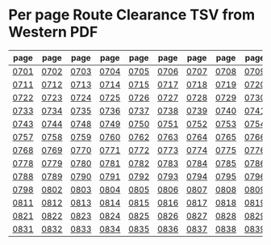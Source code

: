 # Per page Route Clearance TSV from Western PDF

|page|page|page|page|page|page|page|page|page|page|
|----|----|----|----|----|----|----|----|----|----|
|[0701](tsv/pg_0701.tsv)|[0702](tsv/pg_0702.tsv)|[0703](tsv/pg_0703.tsv)|[0704](tsv/pg_0704.tsv)|[0705](tsv/pg_0705.tsv)|[0706](tsv/pg_0706.tsv)|[0707](tsv/pg_0707.tsv)|[0708](tsv/pg_0708.tsv)|[0709](tsv/pg_0709.tsv)|[0710](tsv/pg_0710.tsv)|
|[0711](tsv/pg_0711.tsv)|[0712](tsv/pg_0712.tsv)|[0713](tsv/pg_0713.tsv)|[0714](tsv/pg_0714.tsv)|[0715](tsv/pg_0715.tsv)|[0717](tsv/pg_0717.tsv)|[0718](tsv/pg_0718.tsv)|[0719](tsv/pg_0719.tsv)|[0720](tsv/pg_0720.tsv)|[0721](tsv/pg_0721.tsv)|
|[0722](tsv/pg_0722.tsv)|[0723](tsv/pg_0723.tsv)|[0724](tsv/pg_0724.tsv)|[0725](tsv/pg_0725.tsv)|[0726](tsv/pg_0726.tsv)|[0727](tsv/pg_0727.tsv)|[0728](tsv/pg_0728.tsv)|[0729](tsv/pg_0729.tsv)|[0730](tsv/pg_0730.tsv)|[0731](tsv/pg_0731.tsv)|
|[0733](tsv/pg_0733.tsv)|[0734](tsv/pg_0734.tsv)|[0735](tsv/pg_0735.tsv)|[0736](tsv/pg_0736.tsv)|[0737](tsv/pg_0737.tsv)|[0738](tsv/pg_0738.tsv)|[0739](tsv/pg_0739.tsv)|[0740](tsv/pg_0740.tsv)|[0741](tsv/pg_0741.tsv)|[0742](tsv/pg_0742.tsv)|
|[0743](tsv/pg_0743.tsv)|[0744](tsv/pg_0744.tsv)|[0748](tsv/pg_0748.tsv)|[0749](tsv/pg_0749.tsv)|[0750](tsv/pg_0750.tsv)|[0751](tsv/pg_0751.tsv)|[0752](tsv/pg_0752.tsv)|[0753](tsv/pg_0753.tsv)|[0754](tsv/pg_0754.tsv)|[0755](tsv/pg_0755.tsv)|
|[0757](tsv/pg_0757.tsv)|[0758](tsv/pg_0758.tsv)|[0759](tsv/pg_0759.tsv)|[0760](tsv/pg_0760.tsv)|[0762](tsv/pg_0762.tsv)|[0763](tsv/pg_0763.tsv)|[0764](tsv/pg_0764.tsv)|[0765](tsv/pg_0765.tsv)|[0766](tsv/pg_0766.tsv)|[0767](tsv/pg_0767.tsv)|
|[0768](tsv/pg_0768.tsv)|[0769](tsv/pg_0769.tsv)|[0770](tsv/pg_0770.tsv)|[0771](tsv/pg_0771.tsv)|[0772](tsv/pg_0772.tsv)|[0773](tsv/pg_0773.tsv)|[0774](tsv/pg_0774.tsv)|[0775](tsv/pg_0775.tsv)|[0776](tsv/pg_0776.tsv)|[0777](tsv/pg_0777.tsv)|
|[0778](tsv/pg_0778.tsv)|[0779](tsv/pg_0779.tsv)|[0780](tsv/pg_0780.tsv)|[0781](tsv/pg_0781.tsv)|[0782](tsv/pg_0782.tsv)|[0783](tsv/pg_0783.tsv)|[0784](tsv/pg_0784.tsv)|[0785](tsv/pg_0785.tsv)|[0786](tsv/pg_0786.tsv)|[0787](tsv/pg_0787.tsv)|
|[0788](tsv/pg_0788.tsv)|[0789](tsv/pg_0789.tsv)|[0790](tsv/pg_0790.tsv)|[0791](tsv/pg_0791.tsv)|[0792](tsv/pg_0792.tsv)|[0793](tsv/pg_0793.tsv)|[0794](tsv/pg_0794.tsv)|[0795](tsv/pg_0795.tsv)|[0796](tsv/pg_0796.tsv)|[0797](tsv/pg_0797.tsv)|
|[0798](tsv/pg_0798.tsv)|[0802](tsv/pg_0802.tsv)|[0803](tsv/pg_0803.tsv)|[0804](tsv/pg_0804.tsv)|[0805](tsv/pg_0805.tsv)|[0806](tsv/pg_0806.tsv)|[0807](tsv/pg_0807.tsv)|[0808](tsv/pg_0808.tsv)|[0809](tsv/pg_0809.tsv)|[0810](tsv/pg_0810.tsv)|
|[0811](tsv/pg_0811.tsv)|[0812](tsv/pg_0812.tsv)|[0813](tsv/pg_0813.tsv)|[0814](tsv/pg_0814.tsv)|[0815](tsv/pg_0815.tsv)|[0816](tsv/pg_0816.tsv)|[0817](tsv/pg_0817.tsv)|[0818](tsv/pg_0818.tsv)|[0819](tsv/pg_0819.tsv)|[0820](tsv/pg_0820.tsv)|
|[0821](tsv/pg_0821.tsv)|[0822](tsv/pg_0822.tsv)|[0823](tsv/pg_0823.tsv)|[0824](tsv/pg_0824.tsv)|[0825](tsv/pg_0825.tsv)|[0826](tsv/pg_0826.tsv)|[0827](tsv/pg_0827.tsv)|[0828](tsv/pg_0828.tsv)|[0829](tsv/pg_0829.tsv)|[0830](tsv/pg_0830.tsv)|
|[0831](tsv/pg_0831.tsv)|[0832](tsv/pg_0832.tsv)|[0833](tsv/pg_0833.tsv)|[0834](tsv/pg_0834.tsv)|[0835](tsv/pg_0835.tsv)|[0836](tsv/pg_0836.tsv)|[0837](tsv/pg_0837.tsv)|[0838](tsv/pg_0838.tsv)|[0839](tsv/pg_0839.tsv)|[0840](tsv/pg_0840.tsv)|
